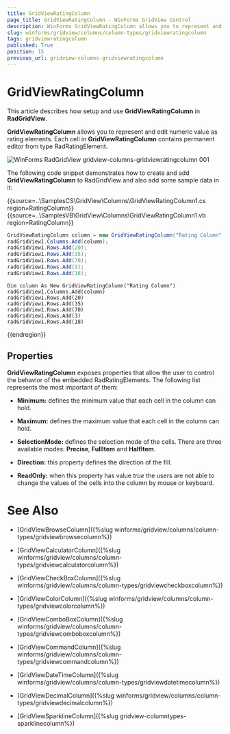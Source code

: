 ```yaml
---
title: GridViewRatingColumn
page_title: GridViewRatingColumn - WinForms GridView Control
description: WinForms GridViewRatingColumn allows you to represent and edit numeric value as rating elements.
slug: winforms/gridview/columns/column-types/gridviewratingcolumn
tags: gridviewratingcolumn
published: True
position: 15
previous_url: gridview-columns-gridviewratingcolumn
---
```


# GridViewRatingColumn

This article describes how setup and use __GridViewRatingColumn__ in __RadGridView__.

__GridViewRatingColumn__ allows you to represent and edit numeric value as rating elements. Each cell in __GridViewRatingColumn__ contains permanent editor from type RadRatingElement. 

![WinForms RadGridView gridview-columns-gridviewratingcolumn 001](images/gridview-columns-gridviewratingcolumn001.png)

The following code snippet demonstrates how to create and add __GridViewRatingColumn__ to RadGridView and also add some sample data in it:

{{source=..\SamplesCS\GridView\Columns\GridViewRatingColumn1.cs region=RatingColumn}} 
{{source=..\SamplesVB\GridView\Columns\GridViewRatingColumn1.vb region=RatingColumn}} 

````C#
GridViewRatingColumn column = new GridViewRatingColumn("Rating Column");
radGridView1.Columns.Add(column);
radGridView1.Rows.Add(20);
radGridView1.Rows.Add(35);
radGridView1.Rows.Add(70);
radGridView1.Rows.Add(3);
radGridView1.Rows.Add(18);

````
````VB.NET
Dim column As New GridViewRatingColumn("Rating Column")
radGridView1.Columns.Add(column)
radGridView1.Rows.Add(20)
radGridView1.Rows.Add(35)
radGridView1.Rows.Add(70)
radGridView1.Rows.Add(3)
radGridView1.Rows.Add(18)

````

{{endregion}} 

## Properties

__GridViewRatingColumn__ exposes properties that allow the user to control the behavior of the embedded RadRatingElements. The following list represents the most important of them:

* __Minimum:__ defines the minimum value that each cell in the column can hold.
            

* __Maximum:__ defines the maximum value that each cell in the column can hold.
            

* __SelectionMode:__ defines the selection mode of the cells. There are three available modes: __Precise__, __FullItem__ and __HalfItem__.
            

* __Direction:__ this property defines the direction of the fill.
            

* __ReadOnly:__ when this property has value *true* the users are not able to change the values of the cells into the column by mouse or keyboard.
            
# See Also
* [GridViewBrowseColumn]({%slug winforms/gridview/columns/column-types/gridviewbrowsecolumn%})

* [GridViewCalculatorColumn]({%slug winforms/gridview/columns/column-types/gridviewcalculatorcolumn%})

* [GridViewCheckBoxColumn]({%slug winforms/gridview/columns/column-types/gridviewcheckboxcolumn%})

* [GridViewColorColumn]({%slug winforms/gridview/columns/column-types/gridviewcolorcolumn%})

* [GridViewComboBoxColumn]({%slug winforms/gridview/columns/column-types/gridviewcomboboxcolumn%})

* [GridViewCommandColumn]({%slug winforms/gridview/columns/column-types/gridviewcommandcolumn%})

* [GridViewDateTimeColumn]({%slug winforms/gridview/columns/column-types/gridviewdatetimecolumn%})

* [GridViewDecimalColumn]({%slug winforms/gridview/columns/column-types/gridviewdecimalcolumn%})

* [GridViewSparklineColumn]({%slug gridview-columntypes-sparklinecolumn%})

